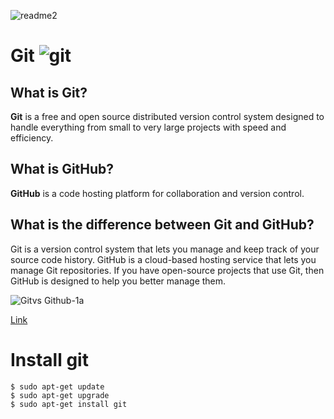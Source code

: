 ![readme2](https://user-images.githubusercontent.com/60374349/77229662-224fb100-6b5d-11ea-89ff-188607b48859.png)

# Git ![git](https://user-images.githubusercontent.com/60374349/77261834-85c20780-6c5f-11ea-8385-3bf764f7f462.png)

## What is Git?
**Git** is a free and open source distributed version control system designed to handle everything from small to very large projects with speed and efficiency.

## What is GitHub?
**GitHub** is a code hosting platform for collaboration and version control.

## What is the difference between Git and GitHub?
Git is a version control system that lets you manage and keep track of your source code history. GitHub is a cloud-based hosting service that lets you manage Git repositories. If you have open-source projects that use Git, then GitHub is designed to help you better manage them.

![Gitvs Github-1a](https://user-images.githubusercontent.com/60374349/77262192-4c3ecb80-6c62-11ea-89ee-b21b5281f7cc.jpg)

[Link](https://blog.devmountain.com/git-vs-github-whats-the-difference/)

# Install git

```
$ sudo apt-get update
$ sudo apt-get upgrade
$ sudo apt-get install git
```

